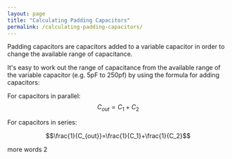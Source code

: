```yaml
---
layout: page
title: "Calculating Padding Capacitors"
permalink: /calculating-padding-capacitors/
---
```

Padding capacitors are capacitors added to a variable capacitor in order to change the available range of capacitance.

It's easy to work out the range of capacitance from the available range of the variable capacitor (e.g. 5pF to 250pf) by using the formula for adding capacitors:

For capacitors in parallel:
$$C_{out}=C_1+C_2$$

For capacitors in series:

$$\frac{1}{C_{out}}=\frac{1}{C_1}+\frac{1}{C_2}$$

more words 2
